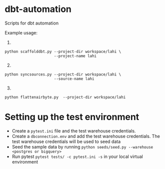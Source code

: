 # dbt-automation
Scripts for dbt automation

Example usage:

1. 

    python scaffolddbt.py --project-dir workspace/lahi \
                          --project-name lahi 
2. 

    python syncsources.py --project-dir workspace/lahi \
                          --source-name lahi 

3. 

    python flattenairbyte.py  --project-dir workspace/lahi


# Setting up the test environment

- Create a `pytest.ini` file and the test warehouse credentials. 
- Create a `dbconnection.env` and add the test warehouse credentials. The test warehouse credentials will be used to seed data
- Seed the sample data by running ```python seeds/seed.py --warehouse <postgres or bigquery>```
- Run pytest ```pytest tests/ -c pytest.ini -s``` in your local virtual environment
